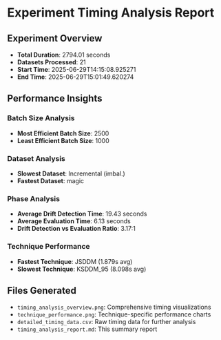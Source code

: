 # Experiment Timing Analysis Report

## Experiment Overview
- **Total Duration**: 2794.01 seconds
- **Datasets Processed**: 21
- **Start Time**: 2025-06-29T14:15:08.925271
- **End Time**: 2025-06-29T15:01:49.620274

## Performance Insights

### Batch Size Analysis
- **Most Efficient Batch Size**: 2500
- **Least Efficient Batch Size**: 1000

### Dataset Analysis
- **Slowest Dataset**: Incremental (imbal.)
- **Fastest Dataset**: magic

### Phase Analysis
- **Average Drift Detection Time**: 19.43 seconds
- **Average Evaluation Time**: 6.13 seconds
- **Drift Detection vs Evaluation Ratio**: 3.17:1

### Technique Performance
- **Fastest Technique**: JSDDM (1.879s avg)
- **Slowest Technique**: KSDDM_95 (8.098s avg)

## Files Generated
- `timing_analysis_overview.png`: Comprehensive timing visualizations
- `technique_performance.png`: Technique-specific performance charts
- `detailed_timing_data.csv`: Raw timing data for further analysis
- `timing_analysis_report.md`: This summary report